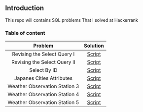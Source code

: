 ## Introduction 
This repo will contains SQL problems That I solved at Hackerrank 

### Table of content 

| Problem      | Solution |
| :-----------: | :-----------: |
| Revising the Select Query I    | [Script](/Sql_scripts/Revising%20the%20Select%20Query%20I/)|
| Revising the Select Query II   | [Script](/Sql_scripts/Revising%20the%20Select%20Query%20II/)|
| Select By ID                   | [Script](/Sql_scripts/Select%20By%20ID/)|
| Japanes Cities Attributes      | [Script](/Sql_scripts/Japanese%20Cities%20Attributes/)|
| Weather Observation Station 3  | [Script](/Sql_scripts/Weather%20Observation%20Station%203/)|
| Weather Observation Station 4  | [Script](/Sql_scripts/Weather%20Observation%20Station%204/)|
| Weather Observation Station 5  | [Script](/Sql_scripts/Weather%20Observation%20Station%205/)|